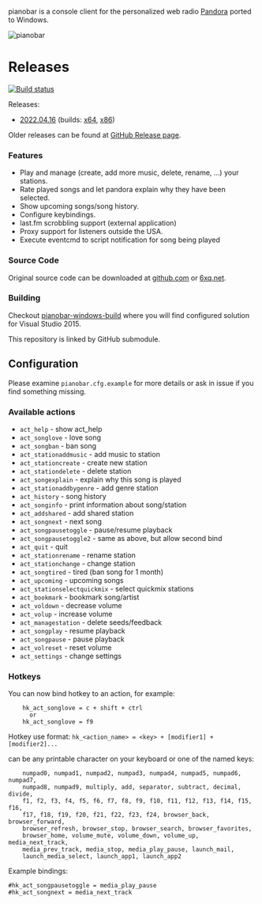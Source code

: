 pianobar is a console client for the personalized web radio [Pandora](http://www.pandora.com) ported to Windows.

![pianobar](https://user-images.githubusercontent.com/1197433/79893843-e7af9180-8404-11ea-993e-90ed37b072c1.png)

# Releases

[![Build status](https://ci.appveyor.com/api/projects/status/6n5qa9bs7aiy8e52?svg=true)](https://ci.appveyor.com/project/thedmd/pianobar-windows)

Releases:
 * [2022.04.16](https://github.com/thedmd/pianobar-windows/releases/tag/2022.10.09) (builds: [x64](https://github.com/thedmd/pianobar-windows/releases/download/2022.10.09/pianobar-2022.10.09-x64.zip), [x86](https://github.com/thedmd/pianobar-windows/releases/download/2022.10.09/pianobar-2022.10.09-x86.zip))

Older releases can be found at [GitHub Release page](https://github.com/thedmd/pianobar-windows/releases).

### Features

* Play and manage (create, add more music, delete, rename, ...) your stations.
* Rate played songs and let pandora explain why they have been selected.
* Show upcoming songs/song history.
* Configure keybindings.
* last.fm scrobbling support (external application)
* Proxy support for listeners outside the USA.
* Execute eventcmd to script notification for song being played

### Source Code

Original source code can be downloaded at [github.com](http://github.com/PromyLOPh/pianobar/)
or [6xq.net](http://6xq.net/projects/pianobar/).

### Building

Checkout [pianobar-windows-build](https://github.com/thedmd/pianobar-windows-build) where
you will find configured solution for Visual Studio 2015.

This repository is linked by GitHub submodule.


## Configuration

Please examine `pianobar.cfg.example` for more details or ask in issue if you find something missing.


### Available actions
 - `act_help` - show act_help
 - `act_songlove` - love song
 - `act_songban` - ban song
 - `act_stationaddmusic` - add music to station
 - `act_stationcreate` - create new station
 - `act_stationdelete` - delete station
 - `act_songexplain` - explain why this song is played
 - `act_stationaddbygenre` - add genre station
 - `act_history` - song history
 - `act_songinfo` - print information about song/station
 - `act_addshared` - add shared station
 - `act_songnext` - next song
 - `act_songpausetoggle` - pause/resume playback
 - `act_songpausetoggle2` - same as above, but allow second bind
 - `act_quit` - quit
 - `act_stationrename` - rename station
 - `act_stationchange` - change station
 - `act_songtired` - tired (ban song for 1 month)
 - `act_upcoming` - upcoming songs
 - `act_stationselectquickmix` - select quickmix stations
 - `act_bookmark` - bookmark song/artist
 - `act_voldown` - decrease volume
 - `act_volup` - increase volume
 - `act_managestation` - delete seeds/feedback
 - `act_songplay` - resume playback
 - `act_songpause` - pause playback
 - `act_volreset` - reset volume
 - `act_settings` - change settings

### Hotkeys

You can now bind hotkey to an action, for example:
```
    hk_act_songlove = c + shift + ctrl
      or
    hk_act_songlove = f9
```

Hotkey use format:
    `hk_<action_name> = <key> + [modifier1] + [modifier2]...`

<key> can be any printable character on your keyboard or one of the
named keys:
```
    numpad0, numpad1, numpad2, numpad3, numpad4, numpad5, numpad6, numpad7,
    numpad8, numpad9, multiply, add, separator, subtract, decimal, divide,
    f1, f2, f3, f4, f5, f6, f7, f8, f9, f10, f11, f12, f13, f14, f15, f16,
    f17, f18, f19, f20, f21, f22, f23, f24, browser_back, browser_forward,
    browser_refresh, browser_stop, browser_search, browser_favorites,
    browser_home, volume_mute, volume_down, volume_up, media_next_track,
    media_prev_track, media_stop, media_play_pause, launch_mail,
    launch_media_select, launch_app1, launch_app2
```
Example bindings:
```
#hk_act_songpausetoggle = media_play_pause
#hk_act_songnext = media_next_track
```
